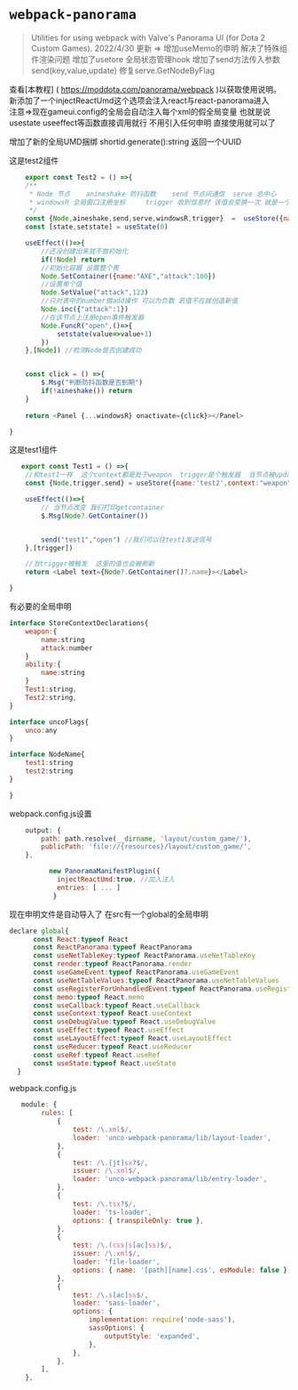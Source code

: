 # `webpack-panorama`

> Utilities for using webpack with Valve's Panorama UI (for Dota 2 Custom Games).
> 2022/4/30 更新 => 增加useMemo的申明 解决了特殊组件渲染问题 
> 增加了usetore 全局状态管理hook
> 增加了send方法传入参数  send(key,value,update)
> 修复serve.GetNodeByFlag

查看[本教程] ( https://moddota.com/panorama/webpack )以获取使用说明。  
新添加了一个injectReactUmd这个选项会注入react与react-panorama进入  
注意=>现在gameui.config的全局会自动注入每个xml的假全局变量
也就是说  usestate useeffect等函数直接调用就行  不用引入任何申明
直接使用就可以了

增加了新的全局UMD捆绑
shortid.generate():string  返回一个UUID


这是test2组件
```javascript 
    export const Test2 = () =>{
    /**
     * Node 节点    anineshake 防抖函数    send 节点间通信  serve 总中心
     * windowsR 全局窗口注册坐标     trigger 收到信息时 该值会变换一次 就是一个触发器
     */
    const {Node,aineshake,send,serve,windowsR,trigger}  =  useStore({name:"test1",context:"weapon",flags:["unco"]})
    const [state,setstate] = useState(0)

    useEffect(()=>{
        //还没创建出来就不做初始化
        if(!Node) return
        //初始化容器 设置整个表
        Node.SetContainer({name:"AXE","attack":100})
        //设置单个值
        Node.SetValue("attack",123)
        //只对表中的number做add操作 可以为负数 若值不在就创造新值
        Node.inc({"attack":1})
        //在该节点上注册open事件触发器
        Node.FuncR("open",()=>{
            setstate(value=>value+1)
        })
    },[Node]) //检测Node是否创建成功


    const click = () =>{
        $.Msg("判断防抖函数是否到期")
        if(!aineshake()) return
    }
    
    return <Panel {...windowsR} onactivate={click}></Panel>

}

```

这是test1组件
```javascript 
   export const Test1 = () =>{
    //和test1一样  这个context都是处于weapon  trigger是个触发器  当节点被update就会被触发
    const {Node,trigger,send} = useStore({name:'test2',context:"weapon"})

    useEffect(()=>{
        // 当节点改变 我们打印getcontainer
        $.Msg(Node?.GetContainer())


        send("test1","open") //我们可以往test1发送信号
    },[trigger])

    //当trigger被触发  这里的值也会被刷新  
    return <Label text={Node?.GetContainer()?.name}></Label>

}


```


有必要的全局申明

```javascript 
interface StoreContextDeclarations{
    weapon:{
        name:string
        attack:number
    }
    ability:{
        name:string
    }
    Test1:string,
    Test2:string,
}

interface uncoFlags{
    unco:any
}

interface NodeName{
    test1:string
    test2:string
}

}


```
  
webpack.config.js设置
```javascript
    output: {
        path: path.resolve(__dirname, 'layout/custom_game/'),
        publicPath: 'file://{resources}/layout/custom_game/',
    },
``` 
```javascript
          new PanoramaManifestPlugin({
            injectReactUmd:true, //加入注入
            entries: [ ... ]
           }
```
现在申明文件是自动导入了 在src有一个global的全局申明

```javascript
declare global{
      const React:typeof React
      const ReactPanorama:typeof ReactPanorama
      const useNetTableKey:typeof ReactPanorama.useNetTableKey
      const render:typeof ReactPanorama.render
      const useGameEvent:typeof ReactPanorama.useGameEvent
      const useNetTableValues:typeof ReactPanorama.useNetTableValues
      const useRegisterForUnhandledEvent:typeof ReactPanorama.useRegisterForUnhandledEvent
      const memo:typeof React.memo
      const useCallback:typeof React.useCallback
      const useContext:typeof React.useContext
      const useDebugValue:typeof React.useDebugValue
      const useEffect:typeof React.useEffect
      const useLayoutEffect:typeof React.useLayoutEffect
      const useReducer:typeof React.useReducer
      const useRef:typeof React.useRef
      const useState:typeof React.useState
  }
```
webpack.config.js
```javascript
   module: {
        rules: [
            {
                test: /\.xml$/,
                loader: 'unco-webpack-panorama/lib/layout-loader',
            },
            {
                test: /\.[jt]sx?$/,
                issuer: /\.xml$/,
                loader: 'unco-webpack-panorama/lib/entry-loader',
            },
            {
                test: /\.tsx?$/,
                loader: 'ts-loader',
                options: { transpileOnly: true },
            },
            {
                test: /\.(css|s[ac]ss)$/,
                issuer: /\.xml$/,
                loader: 'file-loader',
                options: { name: '[path][name].css', esModule: false },
            },
            {
                test: /\.s[ac]ss$/,
                loader: 'sass-loader',
                options: {
                    implementation: require('node-sass'),
                    sassOptions: {
                        outputStyle: 'expanded',
                    },
                },
            },
        ],
    },
```


